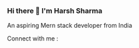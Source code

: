 ### Hi there 👋 I'm Harsh Sharma

An aspiring Mern stack developer from India

<!--
**harshsh1/harshsh1** is a ✨ _special_ ✨ repository because its `README.md` (this file) appears on your GitHub profile.

Here are some ideas to get you started:

- 🌱 I’m currently learning React.js

- 💬 Ask me about Core Java,Javascript,React.js,Data Structures And Algorithms

- 📫 How to reach me: hs6682100@gmail.com

- ⚡ Fun fact: Turning Caffeine int code since 2002
-->
Connect with me :
  
